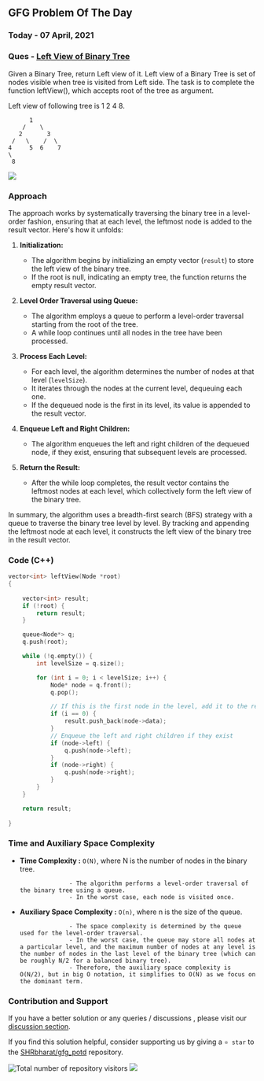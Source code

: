 ## GFG Problem Of The Day

### Today - 07 April, 2021
### Ques  - [Left View of Binary Tree](https://www.geeksforgeeks.org/problems/left-view-of-binary-tree/1)

Given a Binary Tree, return Left view of it. Left view of a Binary Tree is set of nodes visible when tree is visited from Left side. The task is to complete the function leftView(), which accepts root of the tree as argument.

Left view of following tree is 1 2 4 8.

          1
        /    \
       2       3
     /   \    /  \
    4     5  6    7
    \
     8   

![](https://badgen.net/badge/Level/Easy/green)

### Approach
The approach works by systematically traversing the binary tree in a level-order fashion, ensuring that at each level, the leftmost node is added to the result vector. Here's how it unfolds:

1. **Initialization:**
   - The algorithm begins by initializing an empty vector (`result`) to store the left view of the binary tree.
   - If the root is null, indicating an empty tree, the function returns the empty result vector.

2. **Level Order Traversal using Queue:**
   - The algorithm employs a queue to perform a level-order traversal starting from the root of the tree.
   - A while loop continues until all nodes in the tree have been processed.

3. **Process Each Level:**
   - For each level, the algorithm determines the number of nodes at that level (`levelSize`).
   - It iterates through the nodes at the current level, dequeuing each one.
   - If the dequeued node is the first in its level, its value is appended to the result vector.

4. **Enqueue Left and Right Children:**
   - The algorithm enqueues the left and right children of the dequeued node, if they exist, ensuring that subsequent levels are processed.

5. **Return the Result:**
   - After the while loop completes, the result vector contains the leftmost nodes at each level, which collectively form the left view of the binary tree.

In summary, the algorithm uses a breadth-first search (BFS) strategy with a queue to traverse the binary tree level by level. By tracking and appending the leftmost node at each level, it constructs the left view of the binary tree in the result vector.

### Code (C++)
```cpp
vector<int> leftView(Node *root)
{
    
    vector<int> result;
    if (!root) {
        return result;
    }

    queue<Node*> q;
    q.push(root);

    while (!q.empty()) {
        int levelSize = q.size();

        for (int i = 0; i < levelSize; i++) {
            Node* node = q.front();
            q.pop();

            // If this is the first node in the level, add it to the result
            if (i == 0) {
                result.push_back(node->data);
            }
            // Enqueue the left and right children if they exist
            if (node->left) {
                q.push(node->left);
            }
            if (node->right) {
                q.push(node->right);
            }
        }
    }

    return result;
   
}
```

### Time and Auxiliary Space Complexity

- **Time Complexity            :**  `O(N)`, where N is the number of nodes in the binary tree.

                    - The algorithm performs a level-order traversal of the binary tree using a queue.
                    - In the worst case, each node is visited once.

- **Auxiliary Space Complexity :**  `O(n)`, where n is the size of the queue.

                    - The space complexity is determined by the queue used for the level-order traversal.
                    - In the worst case, the queue may store all nodes at a particular level, and the maximum number of nodes at any level is the number of nodes in the last level of the binary tree (which can be roughly N/2 for a balanced binary tree).
                    - Therefore, the auxiliary space complexity is O(N/2), but in big O notation, it simplifies to O(N) as we focus on the dominant term.

### Contribution and Support

If you have a better solution or any queries / discussions , please visit our [discussion section](https://github.com/SHRbharat/gfg_potd/discussions). 

If you find this solution helpful, consider supporting us by giving a `⭐ star` to the [SHRbharat/gfg_potd](https://github.com/SHRbharat/gfg_potd) repository.

![Total number of repository visitors](https://komarev.com/ghpvc/?username=gl01potdgfg&color=blue&&label=Visitors)
![](https://hit.yhype.me/github/profile?user_id=79409258)

